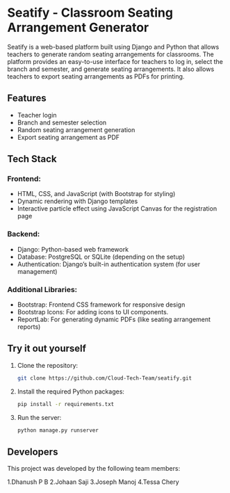 

# Seatify - Classroom Seating Arrangement Generator

Seatify is a web-based platform built using Django and Python that allows teachers to generate random seating arrangements for classrooms. The platform provides an easy-to-use interface for teachers to log in, select the branch and semester, and generate seating arrangements. It also allows teachers to export seating arrangements as PDFs for printing.

## Features
- Teacher login
- Branch and semester selection
- Random seating arrangement generation
- Export seating arrangement as PDF
## Tech Stack
### Frontend:
- HTML, CSS, and JavaScript (with Bootstrap for styling)
- Dynamic rendering with Django templates
- Interactive particle effect using JavaScript Canvas for the registration page

### Backend:
- Django: Python-based web framework
- Database: PostgreSQL or SQLite (depending on the setup)
- Authentication: Django’s built-in authentication system (for user management)

### Additional Libraries:
- Bootstrap: Frontend CSS framework for responsive design
- Bootstrap Icons: For adding icons to UI components.
- ReportLab: For generating dynamic PDFs (like seating arrangement reports)
## Try it out yourself

1. Clone the repository:
    ```sh
    git clone https://github.com/Cloud-Tech-Team/seatify.git
   ``` 

2. Install the required Python packages:
    ```sh
    pip install -r requirements.txt
   ```   

3. Run the server:
    ```sh
    python manage.py runserver
   ```

## Developers
This project was developed by the following team members:

1.Dhanush P B
2.Johaan Saji
3.Joseph Manoj
4.Tessa Chery
